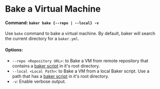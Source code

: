 # Bake a Virtual Machine
#### Command: `baker bake {--repo | --local} -v`

Use `bake` command to bake a virtual machine. By default, baker will search the current directory for a `baker.yml`.

#### Options: 
- `--repo <Repository URL>`: to Bake a VM from remote repository that contains a [baker script](../bakerScript/basic.md) in it's root directory.
- `--local <Local Path>`: to Bake a VM from a local Baker script. Use a path that has a [baker script](../bakerScript/basic.md) in it's root directory.
- `-v`: Enable verbose output.